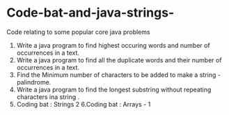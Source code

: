 # Code-bat-and-java-strings-
Code relating to some popular core java problems 

1. Write a java program to find highest occuring words and  number of occurrences in a text.
2. Write a java program to find all the  duplicate words and their number of occurrences in a text. 
3. Find the Minimum number of characters to be added to make a  string -palindrome. 
4. Write a java program to find the longest substring without repeating characters ina string . 
5. Coding bat : Strings 2 
6.Coding bat : Arrays - 1 
